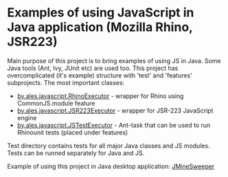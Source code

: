 Examples of using JavaScript in Java application (Mozilla Rhino, JSR223)  
===================================

Main purpose of this project is to bring examples of using JS in Java. Some Java tools (Ant, Ivy, JUnit etc) are used too.
This project has overcomplicated (it's example) structure with 'test' and 'features' subprojects.
The most important classes: 
* [by.ales.javascript.RhinoExecutor](/src/by/ales/javascript/RhinoExecutor.java) - wrapper for Rhino using CommonJS.module feature
* [by.ales.javascript.JSR223Executor](/src/by/ales/javascript/JSExecutor.java) - wrapper for JSR-223 JavaScript engine
* [by.ales.javascript.JSTestExecutor](features/JSTestExecutor/src/by/ales/javascript/JSTestExecutor.java) - Ant-task that can be used to run Rhinounit tests (placed under features)

Test directory contains tests for all major Java classes and JS modules. Tests can be runned separately for Java and JS.

Example of using this project in Java desktop application: <a href="https://github.com/ales-vilchytski/JMineSweeper">JMineSweeper</a> 
